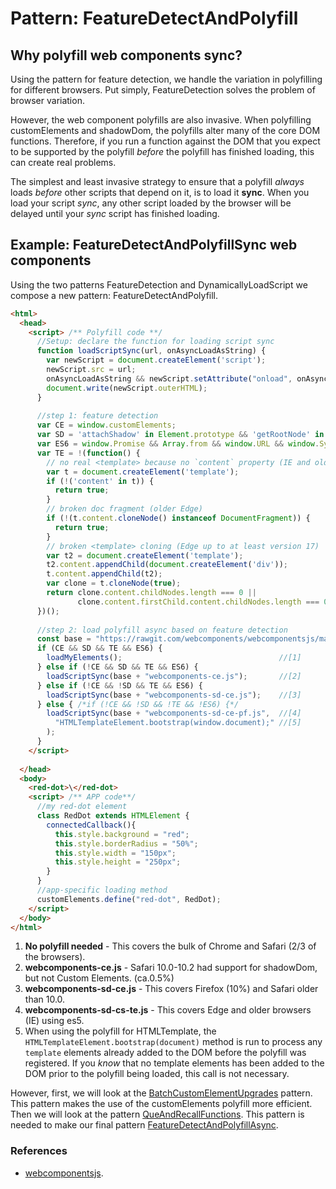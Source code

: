 # Pattern: FeatureDetectAndPolyfill

## Why polyfill web components sync?
Using the pattern for feature detection, 
we handle the variation in polyfilling for different browsers.
Put simply, FeatureDetection solves the problem of browser variation.

However, the web component polyfills are also invasive.
When polyfilling customElements and shadowDom,
the polyfills alter many of the core DOM functions.
Therefore, if you run a function against the DOM that you expect to be supported by the
polyfill *before* the polyfill has finished loading, this can create real problems.

The simplest and least invasive strategy to ensure that a polyfill *always* loads 
*before* other scripts that depend on it, is to load it **sync**.
When you load your script *sync*, any other script loaded by the browser will be delayed 
until your *sync* script has finished loading.
                                                               
## Example: FeatureDetectAndPolyfillSync web components
Using the two patterns FeatureDetection and DynamicallyLoadScript we compose a new pattern:
FeatureDetectAndPolyfill. 

```html
<html>
  <head>
    <script> /** Polyfill code **/
      //Setup: declare the function for loading script sync
      function loadScriptSync(url, onAsyncLoadAsString) {
        var newScript = document.createElement('script');
        newScript.src = url;
        onAsyncLoadAsString && newScript.setAttribute("onload", onAsyncLoadAsString);
        document.write(newScript.outerHTML);
      }
    
      //step 1: feature detection
      var CE = window.customElements; 
      var SD = 'attachShadow' in Element.prototype && 'getRootNode' in Element.prototype;
      var ES6 = window.Promise && Array.from && window.URL && window.Symbol;
      var TE = !(function() {
        // no real <template> because no `content` property (IE and older browsers)
        var t = document.createElement('template');
        if (!('content' in t)) {
          return true;
        }
        // broken doc fragment (older Edge)
        if (!(t.content.cloneNode() instanceof DocumentFragment)) {
          return true;
        }
        // broken <template> cloning (Edge up to at least version 17)
        var t2 = document.createElement('template');
        t2.content.appendChild(document.createElement('div'));
        t.content.appendChild(t2);
        var clone = t.cloneNode(true);
        return clone.content.childNodes.length === 0 || 
               clone.content.firstChild.content.childNodes.length === 0;
      })();
      
      //step 2: load polyfill async based on feature detection
      const base = "https://rawgit.com/webcomponents/webcomponentsjs/master/bundles/";
      if (CE && SD && TE && ES6) {                                          
        loadMyElements();                                   //[1]
      } else if (!CE && SD && TE && ES6) {                                                   
        loadScriptSync(base + "webcomponents-ce.js");       //[2]
      } else if (!CE && !SD && TE && ES6) {                                                  
        loadScriptSync(base + "webcomponents-sd-ce.js");    //[3]
      } else { /*if (!CE && !SD && !TE && !ES6) {*/                                          
        loadScriptSync(base + "webcomponents-sd-ce-pf.js",  //[4] 
          "HTMLTemplateElement.bootstrap(window.document);" //[5]
        ); 
      }
    </script>
    
  </head>
  <body>
    <red-dot>\</red-dot>
    <script> /** APP code**/
      //my red-dot element
      class RedDot extends HTMLElement {
        connectedCallback(){
          this.style.background = "red";
          this.style.borderRadius = "50%";
          this.style.width = "150px";          
          this.style.height = "250px";
        }
      }
      //app-specific loading method
      customElements.define("red-dot", RedDot);
    </script>
  </body>
</html>
```
1. **No polyfill needed** - This covers the bulk of Chrome and Safari (2/3 of the browsers).
2. **webcomponents-ce.js** - Safari 10.0-10.2 had support for shadowDom, but not Custom Elements. (ca.0.5%) 
3. **webcomponents-sd-ce.js** - This covers Firefox (10%) and Safari older than 10.0. 
4. **webcomponents-sd-cs-te.js** - This covers Edge and older browsers (IE) using es5. 
5. When using the polyfill for HTMLTemplate, the `HTMLTemplateElement.bootstrap(document)` method
is run to process any `template` elements already added to the DOM before the polyfill was registered.
If you *know* that no template elements has been added to the DOM prior to the polyfill being loaded,
this call is not necessary.

However, first, we will look at the [BatchCustomElementUpgrades](Pattern4_BatchCustomElementUpgrades.md) pattern.
This pattern makes the use of the customElements polyfill more efficient.
Then we will look at the pattern [QueAndRecallFunctions](Pattern5_QueAndRecallFunctions.md).
This pattern is needed to make our final pattern [FeatureDetectAndPolyfillAsync](Pattern6_FeatureDetectAndPolyfillAsync.md).

### References
* [webcomponentsjs](https://github.com/webcomponents/webcomponentsjs/).

